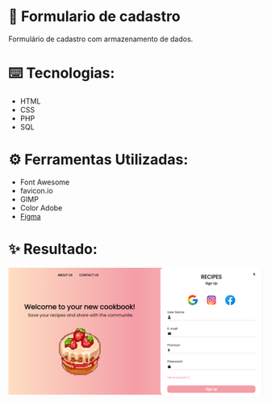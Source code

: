 # 🧁 Formulario de cadastro
 
Formulário de cadastro com armazenamento de dados.

# ⌨️ Tecnologias: 
 * HTML
 * CSS
 * PHP
 * SQL

# ⚙ Ferramentas Utilizadas: 
 * Font Awesome
 * favicon.io
 * GIMP
 * Color Adobe
 * [Figma](https://www.figma.com/file/KXZKh1UjRCdg7mV7bTUoZ4/formul%C3%A1rio-de-cadastro?type=design&node-id=0%3A1&mode=design&t=QndDQJ0Sf7qq9RfV-1)

# ✨ Resultado:
<img src="assets/images/01.png" >

